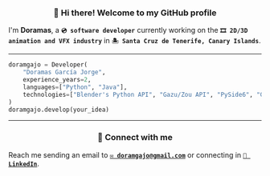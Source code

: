 <div align="center">
    <h3>👋 Hi there! Welcome to my GitHub profile</h3>
</div>

I'm **Doramas**, a **`💿 software developer`**
currently working on the **`🎞️ 2D/3D animation and VFX industry`**
in **`🏝️ Santa Cruz de Tenerife, Canary Islands`**.

---

```python
doramgajo = Developer(
    "Doramas García Jorge",
    experience_years=2,
    languages=["Python", "Java"],
    technologies=["Blender's Python API", "Gazu/Zou API", "PySide6", "Git", "SQL"],
)
doramgajo.develop(your_idea)
```

---

<div align="center">
<h3>🔗 Connect with me</h3>
</div>

Reach me sending an email to [**`✉️ doramgajo@gmail.com`**](mailto:doramgajo@gmail.com) or connecting in [**`💼 LinkedIn`**](https://www.linkedin.com/in/doramgajo/).
